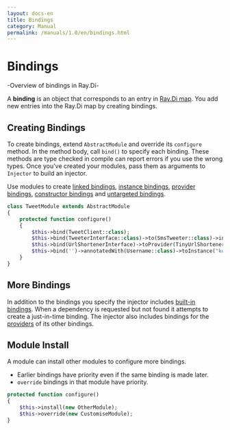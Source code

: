 ```yaml
---
layout: docs-en
title: Bindings
category: Manual
permalink: /manuals/1.0/en/bindings.html
---
```

# Bindings
-Overview of bindings in Ray.Di-

A **binding** is an object that corresponds to an entry in [Ray.Di map](mental-model.html). You add new entries into the Ray.Di map by creating bindings.

## Creating Bindings

To create bindings, extend `AbstractModule` and override its `configure` method. In the method body, call `bind()` to specify each binding. These methods are type checked in compile can report errors if you use the wrong types. Once you've created your modules, pass them as arguments to `Injector` to build an injector.

Use modules to create [linked bindings](linked-bindings.html), [instance bindings](instance-bindings.html), [provider bindings](provider-bindings.html), [constructor bindings](constructor-bindings.html) and [untargeted bindings](untargeted-bindings.html).

```php
class TweetModule extends AbstractModule
{
    protected function configure()
    {
        $this->bind(TweetClient::class);
        $this->bind(TweeterInterface::class)->to(SmsTweeter::class)->in(Scope::SINGLETON);
        $this->bind(UrlShortenerInterface)->toProvider(TinyUrlShortener::class);
        $this->bind('')->annotatedWith(Username::class)->toInstance("koriym");
    }
}
```

## More Bindings

In addition to the bindings you specify the injector includes [built-in bindings](BuiltinBindings.md). When a dependency is requested but not found it attempts to create a just-in-time binding. The injector also includes bindings for the [providers](injecting-providers.html) of its other bindings.

## Module Install

A module can install other modules to configure more bindings.

* Earlier bindings have priority even if the same binding is made later.
* `override` bindings in that module have priority.

```php
protected function configure()
{
    $this->install(new OtherModule);
    $this->override(new CustomiseModule);
}
```
